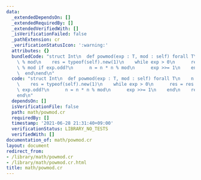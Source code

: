 ```yaml
---
data:
  _extendedDependsOn: []
  _extendedRequiredBy: []
  _extendedVerifiedWith: []
  _isVerificationFailed: false
  _pathExtension: cr
  _verificationStatusIcon: ':warning:'
  attributes: {}
  bundledCode: "struct Int\n  def powmod(exp : T, mod : self) forall T\n    n = self\
    \ % mod\n    res = typeof(self).new(1)\n    while exp > 0\n      res = res * n\
    \ % mod if exp.odd?\n      n = n * n % mod\n      exp >>= 1\n    end\n    res\n\
    \  end\nend\n"
  code: "struct Int\n  def powmod(exp : T, mod : self) forall T\n    n = self % mod\n\
    \    res = typeof(self).new(1)\n    while exp > 0\n      res = res * n % mod if\
    \ exp.odd?\n      n = n * n % mod\n      exp >>= 1\n    end\n    res\n  end\n\
    end\n"
  dependsOn: []
  isVerificationFile: false
  path: math/powmod.cr
  requiredBy: []
  timestamp: '2021-06-28 21:31:40+09:00'
  verificationStatus: LIBRARY_NO_TESTS
  verifiedWith: []
documentation_of: math/powmod.cr
layout: document
redirect_from:
- /library/math/powmod.cr
- /library/math/powmod.cr.html
title: math/powmod.cr
---
```

